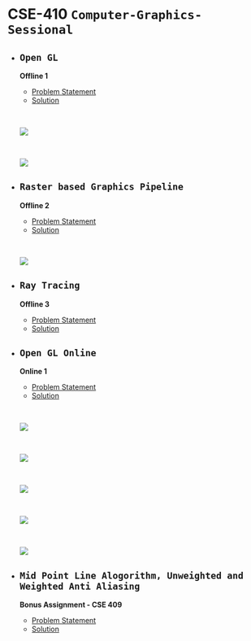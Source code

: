 # CSE-410 `Computer-Graphics-Sessional`

- ## **`Open GL`**

    **Offline 1**
    - [Problem Statement](Offline%201/Problem%20Specification/Problem%20Statement%20-%20Open%20GL.pdf)
    - [Solution](Offline%201/Code/)

    &nbsp;

    ![](Offline%201/Code/demo_1.gif)

    &nbsp;

    ![](Offline%201/Code/demo_2.gif)
 
- ## **`Raster based Graphics Pipeline`**

    **Offline 2**
    - [Problem Statement](Offline%202/Problem%20Statement%20-%20Raster%20Based%20Graphics%20Pipeline.pdf)
    - [Solution](Offline%202/Code/)

    &nbsp;

    ![](Offline%202/Code/out.bmp)
 
 - ## **`Ray Tracing`**

    **Offline 3**
    - [Problem Statement](Offline%203/Problem%20Statement%20-%20Ray%20Tracing.pdf)
    - [Solution](Offline%203/Code/)

 - ## **`Open GL Online`**

    **Online 1**
    - [Problem Statement](Online%201/ONLINE/Readme.txt)
    - [Solution](Online%201/ONLINE/)

    &nbsp;

    ![](Offline%203/ray_tracing.gif)

    &nbsp;

    ![](Offline%203/Code/images/full_reflection.bmp)

    &nbsp;

    ![](Offline%203/Code/images/rt-1.bmp)

    &nbsp;
    
    ![](Offline%203/Code/images/rt-3.bmp)
    
    &nbsp;

    ![](Offline%203/Code/images/rt-2.bmp)

 - ## **`Mid Point Line Alogorithm, Unweighted and Weighted Anti Aliasing`**

    **Bonus Assignment - CSE 409**
    - [Problem Statement](Bonus%20Assignment/Problem%20Statement.pdf)
    - [Solution](Bonus%20Assignment/Code/)


